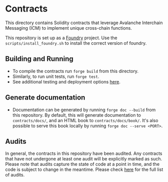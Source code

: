 # Contracts

This directory contains Solidity contracts that leverage Avalanche Interchain Messaging (ICM) to implement unique cross-chain functions.

This repository is set up as a [Foundry](https://github.com/foundry-rs/foundry) project. Use the `scripts/install_foundry.sh` to install the correct version of foundry.

## Building and Running

- To compile the contracts run `forge build` from this directory.
- Similarly, to run unit tests, run `forge test`.
- See additional testing and deployment options [here](https://book.getfoundry.sh/forge/).

## Generate documentation

- Documentation can be generated by running `forge doc --build` from this repository. By default, this will generate documentation to `contracts/docs/`, and an HTML book to `contracts/docs/book/`. It's also possible to serve this book locally by running `forge doc --serve <PORT>`.

## Audits

In general, the contracts in this repository have been audited. Any contracts that have not undergone at least one audit will be explicitly marked as such. Please note that audits capture the state of code at a point in time, and the code is subject to change in the meantime. Please check [here](../audits/README.md) for the full list of audits.
